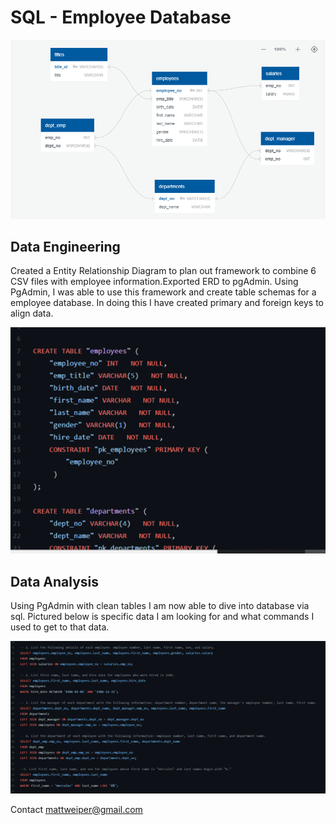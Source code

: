 # SQL - Employee Database

![erd](ERD.PNG)

## Data Engineering

Created a Entity Relationship Diagram to plan out framework to combine 6 CSV files with employee information.Exported ERD to pgAdmin. Using PgAdmin, I was able to use this framework and create table schemas for a employee database. In doing this I have created primary and foreign keys to align data.


![sql](Picture2.png)

## Data Analysis

Using PgAdmin with clean tables I am now able to dive into database via sql. Pictured below is specific data I am looking for and what commands I used to get to that data.

![sql](Picture1.png)


Contact 
mattweiper@gmail.com
